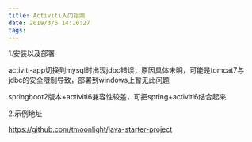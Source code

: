 ```yaml
---
title: Activiti入门指南
date: 2019/3/6 14:10:27
tags:
---
```



1.安装以及部署

activiti-app切换到mysql时出现jdbc错误，原因具体未明，可能是tomcat7与jdbc的安全限制导致，部署到windows上暂无此问题

springboot2版本+activiti6兼容性较差，可把spring+activiti6结合起来

2.示例地址

<https://github.com/tmoonlight/java-starter-project>
